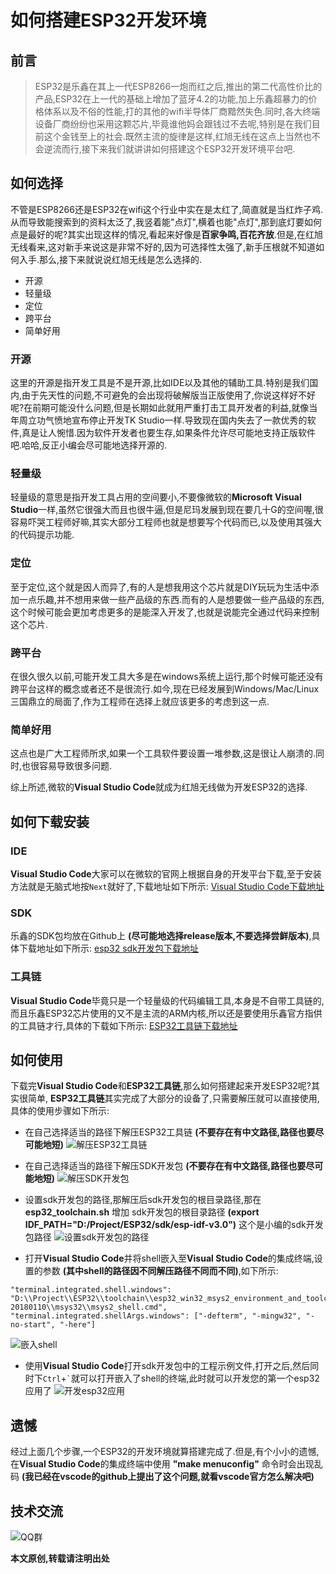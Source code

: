 # 如何搭建ESP32开发环境
## 前言
> ESP32是乐鑫在其上一代ESP8266一炮而红之后,推出的第二代高性价比的产品,ESP32在上一代的基础上增加了蓝牙4.2的功能,加上乐鑫超暴力的价格体系以及不俗的性能,打的其他的wifi半导体厂商黯然失色.同时,各大终端设备厂商纷纷也采用这颗芯片,毕竟谁他妈会跟钱过不去呢,特别是在我们目前这个金钱至上的社会.既然主流的旋律是这样,红旭无线在这点上当然也不会逆流而行,接下来我们就讲讲如何搭建这个ESP32开发环境平台吧.
## 如何选择
不管是ESP8266还是ESP32在wifi这个行业中实在是太红了,简直就是当红炸子鸡.从而导致能搜索到的资料太泛了,我竖着能"点灯",横着也能"点灯",那到底灯要如何点是最好的呢?其实出现这样的情况,看起来好像是**百家争鸣,百花齐放**.但是,在红旭无线看来,这对新手来说这是非常不好的,因为可选择性太强了,新手压根就不知道如何入手.那么,接下来就说说红旭无线是怎么选择的.
- 开源
- 轻量级
- 定位
- 跨平台
- 简单好用

### 开源
这里的开源是指开发工具是不是开源,比如IDE以及其他的辅助工具.特别是我们国内,由于先天性的问题,不可避免的会出现将破解版当正版使用了,你说这样好不好呢?在前期可能没什么问题,但是长期如此就用严重打击工具开发者的利益,就像当年周立功气愤地宣布停止开发TK Studio一样.导致现在国内失去了一款优秀的软件,真是让人惋惜.因为软件开发者也要生存,如果条件允许尽可能地支持正版软件吧.哈哈,反正小编会尽可能地选择开源的.
### 轻量级
轻量级的意思是指开发工具占用的空间要小,不要像微软的**Microsoft Visual Studio**一样,虽然它很强大而且也很牛逼,但是尼玛发展到现在要几十G的空间喔,很容易吓哭工程师好嘛,其实大部分工程师也就是想要写个代码而已,以及使用其强大的代码提示功能.
### 定位
至于定位,这个就是因人而异了,有的人是想我用这个芯片就是DIY玩玩为生活中添加一点乐趣,并不想用来做一些产品级的东西.而有的人是想要做一些产品级的东西,这个时候可能会更加考虑更多的是能深入开发了,也就是说能完全通过代码来控制这个芯片.
### 跨平台
在很久很久以前,可能开发工具大多是在windows系统上运行,那个时候可能还没有跨平台这样的概念或者还不是很流行.如今,现在已经发展到Windows/Mac/Linux三国鼎立的局面了,作为工程师在选择上就应该更多的考虑到这一点.
### 简单好用
这点也是广大工程师所求,如果一个工具软件要设置一堆参数,这是很让人崩溃的.同时,也很容易导致很多问题.

综上所述,微软的**Visual Studio Code**就成为红旭无线做为开发ESP32的选择.
## 如何下载安装
### IDE
**Visual Studio Code**大家可以在微软的官网上根据自身的开发平台下载,至于安装方法就是无脑式地按<code>Next</code>就好了,下载地址如下所示:
[Visual Studio Code下载地址](https://code.visualstudio.com/)
### SDK
乐鑫的SDK包均放在Github上 **(尽可能地选择release版本,不要选择尝鲜版本)**,具体下载地址如下所示:
[esp32 sdk开发包下载地址](https://github.com/espressif/esp-idf/releases)
### 工具链
**Visual Studio Code**毕竟只是一个轻量级的代码编辑工具,本身是不自带工具链的,而且乐鑫ESP32芯片使用的又不是主流的ARM内核,所以还是要使用乐鑫官方指供的工具链才行,具体的下载如下所示:
[ESP32工具链下载地址](http://esp-idf.readthedocs.io/en/latest/get-started/windows-setup.html)
## 如何使用
下载完**Visual Studio Code**和**ESP32工具链**,那么如何搭建起来开发ESP32呢?其实很简单,
**ESP32工具链**其实完成了大部分的设备了,只需要解压就可以直接使用,具体的使用步骤如下所示:
- 在自己选择适当的路径下解压ESP32工具链 **(不要存在有中文路径,路径也要尽可能地短)**
![解压ESP32工具链](https://raw.githubusercontent.com/xiaolongba/picture/master/unzip_toolchain.gif)

- 在自己选择适当的路径下解压SDK开发包 **(不要存在有中文路径,路径也要尽可能地短)**
![解压SDK开发包](https://raw.githubusercontent.com/xiaolongba/picture/master/unzip_sdk.gif)

- 设置sdk开发包的路径,那解压后sdk开发包的根目录路径,那在 **esp32_toolchain.sh** 增加
sdk开发包的根目录路径 **(export IDF_PATH="D:/Project/ESP32/sdk/esp-idf-v3.0")** 这个是小编的sdk开发包路径
![设置sdk开发包的路径](https://raw.githubusercontent.com/xiaolongba/picture/master/sdk_path_setting.gif)

- 打开**Visual Studio Code**并将shell嵌入至**Visual Studio Code**的集成终端,设置的参数 **(其中shell的路径因不同解压路径不同而不同)**,如下所示:
```
"terminal.integrated.shell.windows": "D:\\Project\\ESP32\\toolchain\\esp32_win32_msys2_environment_and_toolchain-20180110\\msys32\\msys2_shell.cmd",
"terminal.integrated.shellArgs.windows": ["-defterm", "-mingw32", "-no-start", "-here"]
```
![嵌入shell](https://raw.githubusercontent.com/xiaolongba/picture/master/interate%20shell%20to%20vscode.gif)

- 使用**Visual Studio Code**打开sdk开发包中的工程示例文件,打开之后,然后同时下<code>Ctrl</code>+<code>`</code>就可以打开嵌入了shell的终端,此时就可以开发您的第一个esp32应用了
![开发esp32应用](https://raw.githubusercontent.com/xiaolongba/picture/master/develop%20sdk.gif)

## 遗憾
经过上面几个步骤,一个ESP32的开发环境就算搭建完成了.但是,有个小小的遗憾,在**Visual Studio Code**的集成终端中使用 **"make menuconfig"** 命令时会出现乱码 **(我已经在vscode的github上提出了这个问题,就看vscode官方怎么解决吧)**

## 技术交流
![QQ群](https://raw.githubusercontent.com/xiaolongba/picture/master/QQ%20Group.jpg)

**本文原创,转载请注明出处**
